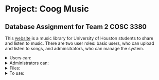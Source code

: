 Project: Coog Music
===================
Database Assignment for Team 2 COSC 3380
----------------------------------------

This [website](https://coog-music.herokuapp.com/) is a music library for University of Houston students to share and listen to music. There are two user roles: basic users, who can upload and listen to songs, and adminsitrators, who can manage the system.
<details>
	<summary>Users can:</summary>
	<ul>
    <li> Log in </li>
    <li> Change password</li>
		<li> Upload songs </li>
		<li> Listen to songs </li>
		<li> Save songs to a personal library </li>
	</ul>
</details>

<details>
	<summary>Administrators can:</summary>
	<ul>
    <li> Log in</li>
		<li> Create and remove artists</li>
		<li> Add users to artists</li>
		<li> Modify song details</li>
    <li> View various aspects of the website's preformance with the use of 6 different reports</li>
	</ul>
</details>

<details>
	<summary>Files:</summary>
	<ul>
    <li> Project2/webapp/frontend/: The files which define the user interface</li>
    <li> Project2/webapp/src/main/java/com/group2/webapp/: The controllers which allow the frontend to access the database throught the use of Data Access Objects (DAOs)</li>
    <li> Project2/model/src/main/java/com/group2/dao/: The backend DAOs which directly interact with the database</li>
    <li> Project2/sqlDump: This file is an SQL dump which can be used to build an empty copy of the project database</li>
	</ul>
</details>

<details>
	<summary>To use:</summary>
	<ul>
    <li> [log in](https://coog-music.herokuapp.com/)</li>
  <details>
    <summary>Administrator credentials:</summary>
    <ul>
      <li> Username: admin</li>
      <li> Password: admin</li>
    </ul>
  </details>
  <details>
  <summary>Basic user credentials:</summary>
  <ul>
    <li> Username: ryan</li>
    <li> Password: password</li>
  </ul>
  </details>
	</ul>
</details>
